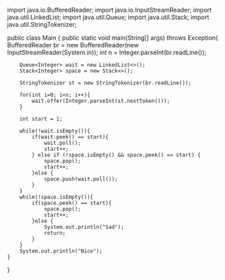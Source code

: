 import java.io.BufferedReader;
import java.io.InputStreamReader;
import java.util.LinkedList;
import java.util.Queue;
import java.util.Stack;
import java.util.StringTokenizer;

public class Main {
    public static void main(String[] args) throws Exception{
        BufferedReader br = new BufferedReader(new InputStreamReader(System.in));
        int n = Integer.parseInt(br.readLine());

        Queue<Integer> wait = new LinkedList<>();
        Stack<Integer> space = new Stack<>();

        StringTokenizer st = new StringTokenizer(br.readLine());

        for(int i=0; i<n; i++){
            wait.offer(Integer.parseInt(st.nextToken()));
        }

        int start = 1;

        while(!wait.isEmpty()){
            if(wait.peek() == start){
                wait.poll();
                start++;
            } else if (!space.isEmpty() && space.peek() == start) {
                space.pop();
                start++;
            }else {
                space.push(wait.poll());
            }
        }
        while(!space.isEmpty()){
            if(space.peek() == start){
                space.pop();
                start++;
            }else {
                System.out.println("Sad");
                return;
            }
        }
        System.out.println("Nice");
    }
}
